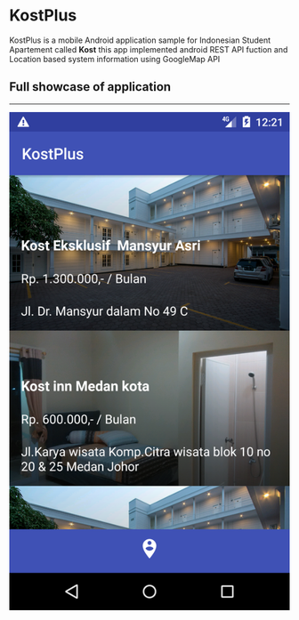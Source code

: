 # KostPlus
KostPlus is a mobile Android application sample for Indonesian Student Apartement called **Kost** this app implemented android REST API fuction and Location based system information using GoogleMap API


## Full showcase of application
<hr />

![Logo](Screenshot_1514006502.png)

